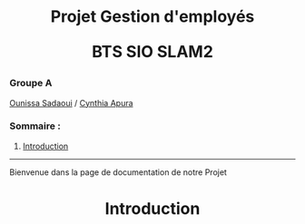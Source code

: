 <h1> 
<p align="center">
Projet Gestion d'employés
</p>
<p align="center"> 
BTS SIO SLAM2 
</p>
</h1>



<h3> Groupe A </h3>

<a href="https://github.com/ounissaSadaoui"> Ounissa Sadaoui</a> /
<a href="https://github.com/cynthiaapura"> Cynthia Apura</a>

<h3> Sommaire : </h3>

1. <a href="#"> Introduction </a>

___
Bienvenue dans la page de documentation de notre Projet  

<h1> 
<p align="center">
Introduction
</p>
</h1>

